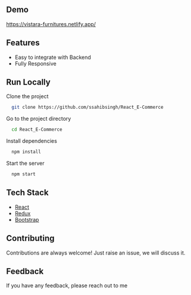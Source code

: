 


## Demo

https://vistara-furnitures.netlify.app/

## Features

- Easy to integrate with Backend
- Fully Responsive



## Run Locally

Clone the project

```bash
  git clone https://github.com/ssahibsingh/React_E-Commerce
```

Go to the project directory

```bash
  cd React_E-Commerce
```

Install dependencies

```bash
  npm install
```

Start the server

```bash
  npm start
```



## Tech Stack

* [React](https://reactjs.org/)
* [Redux](https://redux.js.org/)
* [Bootstrap](https://getbootstrap.com/)

## Contributing

Contributions are always welcome!
Just raise an issue, we will discuss it.


## Feedback

If you have any feedback, please reach out to me 


